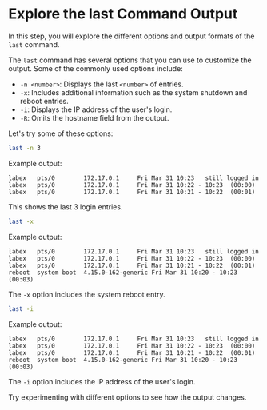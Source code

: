# Explore the last Command Output

In this step, you will explore the different options and output formats of the `last` command.

The `last` command has several options that you can use to customize the output. Some of the commonly used options include:

- `-n <number>`: Displays the last `<number>` of entries.
- `-x`: Includes additional information such as the system shutdown and reboot entries.
- `-i`: Displays the IP address of the user's login.
- `-R`: Omits the hostname field from the output.

Let's try some of these options:

```bash
last -n 3
```

Example output:

```
labex   pts/0        172.17.0.1     Fri Mar 31 10:23   still logged in
labex   pts/0        172.17.0.1     Fri Mar 31 10:22 - 10:23  (00:00)
labex   pts/0        172.17.0.1     Fri Mar 31 10:21 - 10:22  (00:01)
```

This shows the last 3 login entries.

```bash
last -x
```

Example output:

```
labex   pts/0        172.17.0.1     Fri Mar 31 10:23   still logged in
labex   pts/0        172.17.0.1     Fri Mar 31 10:22 - 10:23  (00:00)
labex   pts/0        172.17.0.1     Fri Mar 31 10:21 - 10:22  (00:01)
reboot  system boot  4.15.0-162-generic Fri Mar 31 10:20 - 10:23  (00:03)
```

The `-x` option includes the system reboot entry.

```bash
last -i
```

Example output:

```
labex   pts/0        172.17.0.1     Fri Mar 31 10:23   still logged in
labex   pts/0        172.17.0.1     Fri Mar 31 10:22 - 10:23  (00:00)
labex   pts/0        172.17.0.1     Fri Mar 31 10:21 - 10:22  (00:01)
reboot  system boot  4.15.0-162-generic Fri Mar 31 10:20 - 10:23  (00:03)
```

The `-i` option includes the IP address of the user's login.

Try experimenting with different options to see how the output changes.
